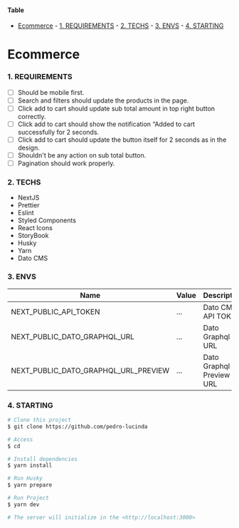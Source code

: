 #### Table

- [Ecommerce](#ecommerce) - [1. REQUIREMENTS](#1-requirements) - [2. TECHS](#2-techs) - [3. ENVS](#3-envs) - [4. STARTING](#4-starting)

# Ecommerce

### 1. REQUIREMENTS

- [ ] Should be mobile first.
- [ ] Search and filters should update the products in the page.
- [ ] Click add to cart should update sub total amount in top right button correctly.
- [ ] Click add to cart should show the notification “Added to cart successfully for 2 seconds.
- [ ] Click add to cart should update the button itself for 2 seconds as in the design.
- [ ] Shouldn't be any action on sub total button.
- [ ] Pagination should work properly.

### 2. TECHS

- NextJS
- Prettier
- Eslint
- Styled Components
- React Icons
- StoryBook
- Husky
- Yarn
- Dato CMS

### 3. ENVS

| Name                                 | Value | Description              |
| ------------------------------------ | ----- | ------------------------ |
| NEXT_PUBLIC_API_TOKEN                | ...   | Dato CMS API TOKEN       |
| NEXT_PUBLIC_DATO_GRAPHQL_URL         | ...   | Dato Graphql URL         |
| NEXT_PUBLIC_DATO_GRAPHQL_URL_PREVIEW | ...   | Dato Graphql Preview URL |

### 4. STARTING

```bash
# Clone this project
$ git clone https://github.com/pedro-lucinda

# Access
$ cd

# Install dependencies
$ yarn install

# Run Husky
$ yarn prepare

# Run Project
$ yarn dev

# The server will initialize in the <http://localhost:3000>
```

